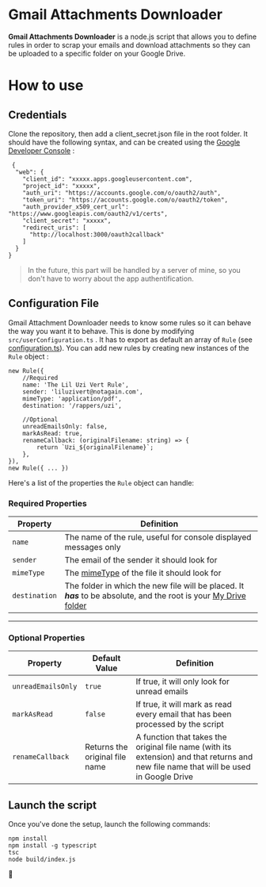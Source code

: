 
# Gmail Attachments Downloader

**Gmail Attachments Downloader** is a node.js script that allows you to define rules in order to scrap your emails and download attachments so they can be uploaded to a specific folder on your Google Drive.


# How to use

## Credentials
Clone the repository, then add a client_secret.json file in the root folder. It should have the following syntax, and can be created using the [Google Developer Console](https://console.developers.google.com/projectcreate) :

     {
      "web": {
        "client_id": "xxxxx.apps.googleusercontent.com",
        "project_id": "xxxxx",
        "auth_uri": "https://accounts.google.com/o/oauth2/auth",
        "token_uri": "https://accounts.google.com/o/oauth2/token",
        "auth_provider_x509_cert_url": "https://www.googleapis.com/oauth2/v1/certs",
        "client_secret": "xxxxx",
        "redirect_uris": [
          "http://localhost:3000/oauth2callback"
        ]
      }
    }

> In the future, this part will be handled by a server of mine, so you don't have to worry about the app authentification.
## Configuration File 
Gmail Attachment Downloader needs to know some rules so it can behave the way you want it to behave. This is done by modifying `src/userConfiguration.ts` .
It has to export as default an array of `Rule` (see [configuration.ts](https://github.com/lucasriondel/gmail-attachments-downloader/blob/master/src/config/configuration.ts)).
You can add new rules by creating new instances of the `Rule` object :
   

    new Rule({
	    //Required
        name: 'The Lil Uzi Vert Rule',
        sender: 'liluzivert@notagain.com',
        mimeType: 'application/pdf',
        destination: '/rappers/uzi',
    
        //Optional
        unreadEmailsOnly: false,
        markAsRead: true,
        renameCallback: (originalFilename: string) => {
			return `Uzi_${originalFilename}`;
        },
    }),
    new Rule({ ... })
Here's a list of the properties the `Rule` object can handle: 
### Required Properties
| **Property** | **Definition**
|--|--|
| `name` | The name of the rule, useful for console displayed messages only
| `sender` | The email of the sender it should look for
| `mimeType` | The [mimeType](https://en.wikipedia.org/wiki/Media_type) of the file it should look for
| `destination` | The folder in which the new file will be placed. It ***has*** to be absolute, and the root is your [My Drive folder](https://drive.google.com/drive/my-drive)


----------


### Optional Properties
| **Property** | **Default Value** | **Definition**
|--|--|--|
| `unreadEmailsOnly` | `true` | If true, it will only look for unread emails
| `markAsRead` | `false` | If true, it will mark as read every email that has been processed by the script
| `renameCallback` | Returns the original file name | A function that takes the original file name (with its extension) and that returns and new file name that will be used in Google Drive

## Launch the script

Once you've done the setup, launch the following commands:

    npm install
    npm install -g typescript
    tsc
    node build/index.js

:watermelon:
